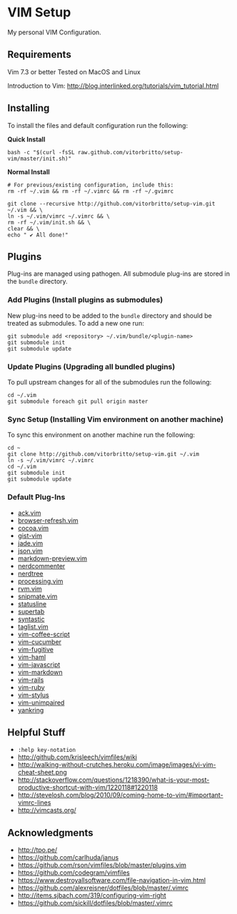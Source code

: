 # VIM Setup

My personal VIM Configuration.


## Requirements

Vim 7.3 or better
Tested on MacOS and Linux

Introduction to Vim: http://blog.interlinked.org/tutorials/vim_tutorial.html


## Installing

To install the files and default configuration run the following:

**Quick Install**

    bash -c "$(curl -fsSL raw.github.com/vitorbritto/setup-vim/master/init.sh)"

**Normal Install**

    # For previous/existing configuration, include this:
    rm -rf ~/.vim && rm -rf ~/.vimrc && rm -rf ~/.gvimrc 

    git clone --recursive http://github.com/vitorbritto/setup-vim.git ~/.vim && \
    ln -s ~/.vim/vimrc ~/.vimrc && \
    rm -rf ~/.vim/init.sh && \
    clear && \
    echo " ✔ All done!"

## Plugins

Plug-ins are managed using pathogen. All submodule plug-ins are stored in the `bundle` directory.

### Add Plugins (Install plugins as submodules)

New plug-ins need to be added to the `bundle` directory and should be treated as submodules. To add a new one run:

    git submodule add <repository> ~/.vim/bundle/<plugin-name>
    git submodule init
    git submodule update

### Update Plugins (Upgrading all bundled plugins)

To pull upstream changes for all of the submodules run the following:

    cd ~/.vim
    git submodule foreach git pull origin master


### Sync Setup (Installing Vim environment on another machine)

To sync this environment on another machine run the following:

    cd ~
    git clone http://github.com/vitorbritto/setup-vim.git ~/.vim
    ln -s ~/.vim/vimrc ~/.vimrc
    cd ~/.vim
    git submodule init
    git submodule update


### Default Plug-Ins

- [ack.vim](https://github.com/mileszs/ack.vim/blob/master/doc/ack.txt)
- [browser-refresh.vim](https://github.com/mkitt/browser-refresh.vim/blob/master/doc/browser-refresh.txt)
- [cocoa.vim](https://github.com/msanders/cocoa.vim/blob/master/doc/cocoa.txt)
- [gist-vim](https://github.com/mattn/gist-vim)
- [jade.vim](https://github.com/vim-scripts/jade.vim)
- [json.vim](https://github.com/vim-scripts/JSON.vim)
- [markdown-preview.vim](https://github.com/mkitt/markdown-preview.vim/blob/master/doc/markdown-preview.txt)
- [nerdcommenter](https://github.com/scrooloose/nerdcommenter/blob/master/doc/NERD_commenter.txt)
- [nerdtree](https://github.com/scrooloose/nerdtree/blob/master/doc/NERD_tree.txt)
- [processing.vim](https://github.com/vim-scripts/Processing)
- [rvm.vim](https://github.com/csexton/rvm.vim)
- [snipmate.vim](https://github.com/msanders/snipmate.vim/blob/master/doc/snipMate.txt)
- [statusline](https://github.com/factorylabs/vimfiles/blob/master/home/.vim/bundle_storage/statusline/doc/statusline.txt)
- [supertab](https://github.com/ervandew/supertab/blob/master/doc/supertab.txt)
- [syntastic](https://github.com/scrooloose/syntastic/blob/master/doc/syntastic.txt)
- [taglist.vim](https://github.com/vim-scripts/taglist.vim/blob/master/doc/taglist.txt)
- [vim-coffee-script](https://github.com/kchmck/vim-coffee-script)
- [vim-cucumber](https://github.com/tpope/vim-cucumber)
- [vim-fugitive](https://github.com/tpope/vim-fugitive/blob/master/doc/fugitive.txt)
- [vim-haml](https://github.com/tpope/vim-haml)
- [vim-javascript](https://github.com/pangloss/vim-javascript)
- [vim-markdown](https://github.com/tpope/vim-markdown)
- [vim-rails](https://github.com/tpope/vim-rails/blob/master/doc/rails.txt)
- [vim-ruby](https://github.com/vim-ruby/vim-ruby/tree/master/doc)
- [vim-stylus](https://github.com/wavded/vim-stylus)
- [vim-unimpaired](https://github.com/tpope/vim-unimpaired/blob/master/doc/unimpaired.txt)
- [yankring](https://github.com/chrismetcalf/vim-yankring/blob/master/doc/yankring.txt)


## Helpful Stuff

- `:help key-notation`
- http://github.com/krisleech/vimfiles/wiki
- http://walking-without-crutches.heroku.com/image/images/vi-vim-cheat-sheet.png
- http://stackoverflow.com/questions/1218390/what-is-your-most-productive-shortcut-with-vim/1220118#1220118
- http://stevelosh.com/blog/2010/09/coming-home-to-vim/#important-vimrc-lines
- http://vimcasts.org/

## Acknowledgments

- http://tpo.pe/
- https://github.com/carlhuda/janus
- https://github.com/rson/vimfiles/blob/master/plugins.vim
- https://github.com/codegram/vimfiles
- https://www.destroyallsoftware.com/file-navigation-in-vim.html
- https://github.com/alexreisner/dotfiles/blob/master/.vimrc
- http://items.sjbach.com/319/configuring-vim-right
- https://github.com/sickill/dotfiles/blob/master/.vimrc
